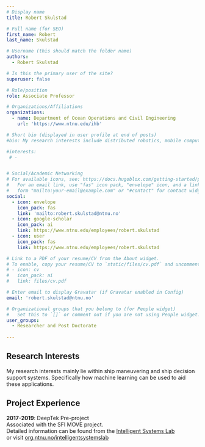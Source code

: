 ```yaml
---
# Display name
title: Robert Skulstad

# Full name (for SEO)
first_name: Robert
last_name: Skulstad

# Username (this should match the folder name)
authors:
  - Robert Skulstad

# Is this the primary user of the site?
superuser: false

# Role/position
role: Associate Professor

# Organizations/Affiliations
organizations:
  - name: Department of Ocean Operations and Civil Engineering
    url: 'https://www.ntnu.edu/ihb'

# Short bio (displayed in user profile at end of posts)
#bio: My research interests include distributed robotics, mobile computing and programmable matter.

#interests:
 # - 


# Social/Academic Networking
# For available icons, see: https://docs.hugoblox.com/getting-started/page-builder/#icons
#   For an email link, use "fas" icon pack, "envelope" icon, and a link in the
#   form "mailto:your-email@example.com" or "#contact" for contact widget.
social:
  - icon: envelope
    icon_pack: fas
    link: 'mailto:robert.skulstad@ntnu.no'
  - icon: google-scholar
    icon_pack: ai
    link: https://www.ntnu.edu/employees/robert.skulstad
  - icon: user
    icon_pack: fas
    link: https://www.ntnu.edu/employees/robert.skulstad

# Link to a PDF of your resume/CV from the About widget.
# To enable, copy your resume/CV to `static/files/cv.pdf` and uncomment the lines below.
# - icon: cv
#   icon_pack: ai
#   link: files/cv.pdf

# Enter email to display Gravatar (if Gravatar enabled in Config)
email: 'robert.skulstad@ntnu.no'

# Organizational groups that you belong to (for People widget)
#   Set this to `[]` or comment out if you are not using People widget.
user_groups:
  - Researcher and Post Doctorate
 
---
```


## Research Interests
My research interests mainly lie within ship maneuvering and ship decision support systems. Specifically how machine learning can be used to aid these applications.

## Project Experience
**2017-2019**: DeepTek Pre-project  
Associated with the SFI MOVE project.  
Detailed information can be found from the [Intelligent Systems Lab](https://www.ntnu.edu/ihb/intelligent-systems-lab)  
or visit [org.ntnu.no/intelligentsystemslab](http://org.ntnu.no/intelligentsystemslab)
